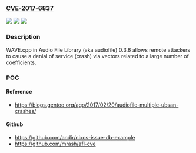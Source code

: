 ### [CVE-2017-6837](https://cve.mitre.org/cgi-bin/cvename.cgi?name=CVE-2017-6837)
![](https://img.shields.io/static/v1?label=Product&message=n%2Fa&color=blue)
![](https://img.shields.io/static/v1?label=Version&message=n%2Fa&color=blue)
![](https://img.shields.io/static/v1?label=Vulnerability&message=n%2Fa&color=brighgreen)

### Description

WAVE.cpp in Audio File Library (aka audiofile) 0.3.6 allows remote attackers to cause a denial of service (crash) via vectors related to a large number of coefficients.

### POC

#### Reference
- https://blogs.gentoo.org/ago/2017/02/20/audiofile-multiple-ubsan-crashes/

#### Github
- https://github.com/andir/nixos-issue-db-example
- https://github.com/mrash/afl-cve

